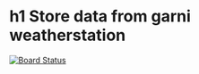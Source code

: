 # h1 Store data from garni weatherstation

[![Board Status](https://petolu.visualstudio.com/f33ef650-6383-4e8e-87cd-61c87729ad49/697aa34c-4e00-4dd1-a356-e322cfa47fe3/_apis/work/boardbadge/da1b6841-a226-4a35-b3e0-b60c3e3c033d)](https://petolu.visualstudio.com/f33ef650-6383-4e8e-87cd-61c87729ad49/_boards/board/t/697aa34c-4e00-4dd1-a356-e322cfa47fe3/Microsoft.RequirementCategory)

